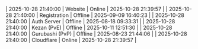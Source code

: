 | 2025-10-28 21:40:00 | Website | Online | 2025-10-28 21:39:57 |
| 2025-10-28 21:40:00 | Registration | Offline | 2025-09-09 16:40:23 |
| 2025-10-28 21:40:00 | Auth Server | Offline | 2025-08-18 09:33:31 |
| 2025-10-28 21:40:00 | Kezan (PvE) | Offline | 2025-10-11 12:51:30 |
| 2025-10-28 21:40:00 | Gurubashi (PvP) | Offline | 2025-08-23 21:44:06 |
| 2025-10-28 21:40:00 | Cloudflare | Online | 2025-10-28 21:39:57 |

